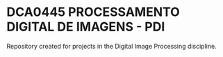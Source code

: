 # DCA0445 PROCESSAMENTO DIGITAL DE IMAGENS - PDI
Repository created for projects in the Digital Image Processing discipline.
